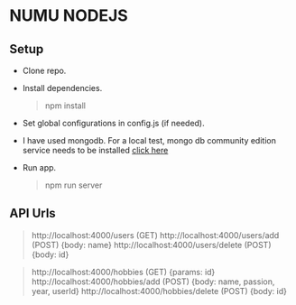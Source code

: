 # NUMU NODEJS

## Setup

* Clone repo.
* Install dependencies.

    > npm install
* Set global configurations in config.js (if needed).
* I have used mongodb. For a local test, mongo db community edition service needs to be installed [click here](https://www.mongodb.com/try/download/community?tck=docs_server)
* Run app.

    > npm run server

## API Urls

> http://localhost:4000/users (GET)
> http://localhost:4000/users/add (POST) {body: name}
> http://localhost:4000/users/delete (POST) {body: id}

> http://localhost:4000/hobbies (GET) {params: id}
> http://localhost:4000/hobbies/add (POST) {body: name, passion, year, userId}
> http://localhost:4000/hobbies/delete (POST) {body: id}